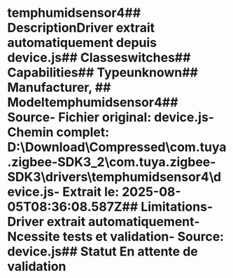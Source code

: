 # temphumidsensor4##  DescriptionDriver extrait automatiquement depuis device.js##  Classeswitches##  Capabilities##  Typeunknown##  Manufacturer, ##  Modeltemphumidsensor4##  Source- **Fichier original**: device.js- **Chemin complet**: D:\Download\Compressed\com.tuya.zigbee-SDK3_2\com.tuya.zigbee-SDK3\drivers\temphumidsensor4\device.js- **Extrait le**: 2025-08-05T08:36:08.587Z##  Limitations- Driver extrait automatiquement- Ncessite tests et validation- Source: device.js##  Statut En attente de validation
